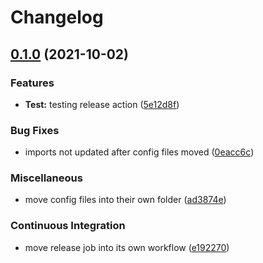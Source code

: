 # Changelog

## [0.1.0](https://www.github.com/V-ed/node-api-template/compare/v0.0.0...v0.1.0) (2021-10-02)


### Features

* **Test:** testing release action ([5e12d8f](https://www.github.com/V-ed/node-api-template/commit/5e12d8ffa548968641235d164f7ec0020b8af04a))


### Bug Fixes

* imports not updated after config files moved ([0eacc6c](https://www.github.com/V-ed/node-api-template/commit/0eacc6ceb7d22f1fd3006e8077f26d282db0858f))


### Miscellaneous

* move config files into their own folder ([ad3874e](https://www.github.com/V-ed/node-api-template/commit/ad3874ea56e3627c3048d5ba57931d46d42b1f20))


### Continuous Integration

* move release job into its own workflow ([e192270](https://www.github.com/V-ed/node-api-template/commit/e192270881502c2c96ac986710f60435ecef2788))
